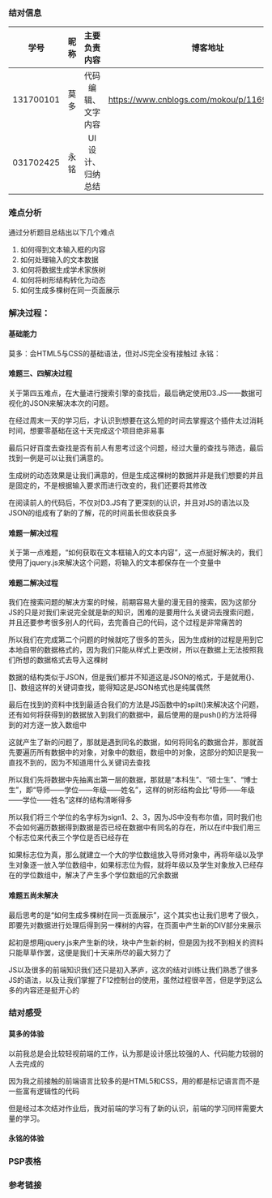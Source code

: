 ### 结对信息

|   学号    | 昵称 |    主要负责内容    |                   博客地址                    |
| :-------: | :--: | :----------------: | :-------------------------------------------: |
| 131700101 | 莫多 | 代码编辑、文字内容 | https://www.cnblogs.com/mokou/p/11695109.html |
| 031702425 | 永铭 |  UI设计、归纳总结  |                                               |

### 难点分析
通过分析题目总结出以下几个难点

1. 如何得到文本输入框的内容
2. 如何处理输入的文本数据
3. 如何将数据生成学术家族树
4. 如何将树形结构转化为动态
5. 如何生成多棵树在同一页面展示

### 解决过程：

#### 基础能力
莫多：会HTML5与CSS的基础语法，但对JS完全没有接触过
永铭：

#### 难题三、四解决过程

关于第四五难点，在大量进行搜索引擎的查找后，最后确定使用D3.JS——数据可视化的JSON来解决本次的问题。

在经过周末一天的学习后，才认识到想要在这么短的时间去掌握这个插件太过消耗时间，想要零基础在这十天完成这个项目绝非易事

最后只好百度去查找是否有前人有思考过这个问题，经过大量的查找与筛选，最后找到一例是可以让我们满意的。

生成树的动态效果是让我们满意的，但是生成这棵树的数据并非是我们想要的并且是固定的，不是根据输入要求而进行改变的，我们还要将其修改

在阅读前人的代码后，不仅对D3.JS有了更深刻的认识，并且对JS的语法以及JSON的组成有了新的了解，花的时间虽长但收获良多

#### 难题一解决过程

关于第一点难题，“如何获取在文本框输入的文本内容”，这一点挺好解决的，我们使用了jquery.js来解决这个问题，将输入的文本都保存在一个变量中

#### 难题二解决过程

我们在搜索问题的解决方案的时候，前期容易大量的漫无目的搜索，因为这部分JS的只是对我们来说完全就是新的知识，困难的是要用什么关键词去搜索问题，并且还要参考很多别人的代码，去完善自己的代码，这个过程是非常痛苦的

所以我们在完成第二个问题的时候就吃了很多的苦头，因为生成树的过程是用到它本地自带的数据格式的，因为我们只能从样式上更改树，所以在数据上无法按照我们所想的数据格式去导入这棵树

数据的结构类似于JSON，但是我们都并不知道这是JSON的格式，于是就用{}、[]、数组这样的关键词查找，能得知这是JSON格式也是纯属偶然

最后在找到的资料中找到最适合我们的方法是JS函数中的spilt()来解决这个问题，还有如何将获得到的数据放入到我们的数据中，最后使用的是push()的方法将得到的对方逐一放入数组中

这就产生了新的问题了，那就是遇到同名的数据，如何将同名的数据合并，那就首先要遍历所有数据中的对象，对象中的数组，数组中的对象，这部分的知识是我一直找不到的，因为不知道用什么关键词去查找

所以我们先将数据中先抽离出第一层的数据，那就是“本科生”、“硕士生”、“博士生”，即“导师——学位——年级——姓名”，这样的树形结构会比“导师——年级——学位——姓名”这样的结构清晰得多

所以我们将三个学位的名字标为sign1、2、3，因为JS中没有布尔值，同时我们也不会如何遍历数据得到数据是否已经在数据中有同名的存在，所以在if中我们用三个标志位来代表三个学位是否已经存在

如果标志位为真，那么就建立一个大的学位数组放入导师对象中，再将年级以及学生对象逐一放入学位数组中，如果标志位为假，就将年级以及学生对象放入已经存在的学位数组中，解决了产生多个学位数组的冗余数据

#### 难题五尚未解决

最后思考的是“如何生成多棵树在同一页面展示”，这个其实也让我们思考了很久，即要先对数据进行处理后得到另一棵树的内容，在页面中产生新的DIV部分来展示

起初是想用jquery.js来产生新的块，块中产生新的树，但是因为找不到相关的资料只能草草作罢，这便是我们十天来所尽的最大努力了

JS以及很多的前端知识我们还只是初入茅庐，这次的结对训练让我们熟悉了很多JS的语法，以及让我们掌握了F12控制台的使用，虽然过程很辛苦，但是学到这么多的内容还是挺开心的

### 结对感受

#### 莫多的体验

以前我总是会比较轻视前端的工作，认为那是设计感比较强的人、代码能力较弱的人去完成的

因为我之前接触的前端语言比较多的是HTML5和CSS，用的都是标记语言而不是一些富有逻辑性的代码

但是经过本次结对作业后，我对前端的学习有了新的认识，前端的学习同样需要大量的学习。

#### 永铭的体验

### PSP表格

### 参考链接